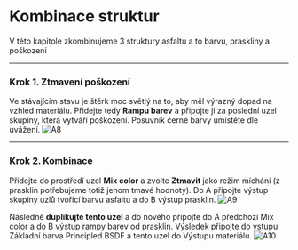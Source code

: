 # Kombinace struktur
V této kapitole zkombinujeme 3 struktury asfaltu a to barvu, praskliny a poškození

---
### Krok 1. Ztmavení poškození
Ve stávajícím stavu je štěrk moc světlý na to, aby měl výrazný dopad na vzhled materiálu. Přidejte tedy **Rampu barev** a připojte ji za poslední uzel skupiny, která vytváří poškození. Posuvník černé barvy umístěte dle uvážení.
![A8](https://github.com/user-attachments/assets/4e271d84-c46f-45c5-aa56-f7826cc9db84)

---
### Krok 2. Kombinace
Přidejte do prostředí uzel **Mix color** a zvolte **Ztmavit** jako režim míchání (z prasklin potřebujeme totiž jenom tmavé hodnoty). Do A připojte výstup skupiny uzlů tvořící barvu asfaltu a do B výstup prasklin.
![A9](https://github.com/user-attachments/assets/00f9a7cd-09ef-4187-8012-146073ac2812)

Následně **duplikujte tento uzel** a do nového připojte do A předchozí Mix color a do B výstup rampy barev od prasklin. Výsledek připojte do vstupu Základní barva Principled BSDF a tento uzel do Výstupu materiálu.
![A10](https://github.com/user-attachments/assets/d7a49b87-3f7d-4518-9401-0b66b5528efc)
